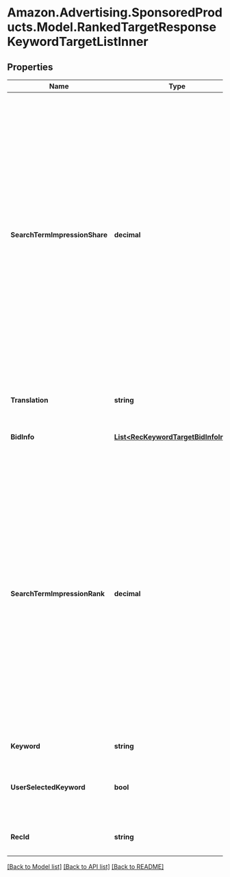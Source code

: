 # Amazon.Advertising.SponsoredProducts.Model.RankedTargetResponseKeywordTargetListInner

## Properties

Name | Type | Description | Notes
------------ | ------------- | ------------- | -------------
**SearchTermImpressionShare** | **decimal** | The account-level ad-attributed impression share for the search-term/keyword. Provides percentage share of all ad impressions the advertiser has for the keyword in the last 30 days. This metric helps advertisers identify potential opportunities based on their share on relevant keywords. This information is only available for keywords the advertiser targeted with ad impressions. | [optional] 
**Translation** | **string** | The translation of keyword if a locale is passed in | [optional] 
**BidInfo** | [**List&lt;RecKeywordTargetBidInfoInner&gt;**](RecKeywordTargetBidInfoInner.md) | A list of keyword bid info | [optional] 
**SearchTermImpressionRank** | **decimal** | The account-level ad-attributed impression rank for the search-term/keyword. Provides [1:N] place the advertiser ranks among all advertisers for the keyword by ad impressions in a marketplace in the last 30 days. It tells an advertiser how many advertisers had higher share of ad impressions. This information is only available for keywords the advertiser targeted with ad impressions. | [optional] 
**Keyword** | **string** | The keyword value | [optional] 
**UserSelectedKeyword** | **bool** | Flag that tells if keyword was selected by the user or was recommended by KRS | [optional] 
**RecId** | **string** | The recommended keyword target id | [optional] 

[[Back to Model list]](../README.md#documentation-for-models) [[Back to API list]](../README.md#documentation-for-api-endpoints) [[Back to README]](../README.md)

